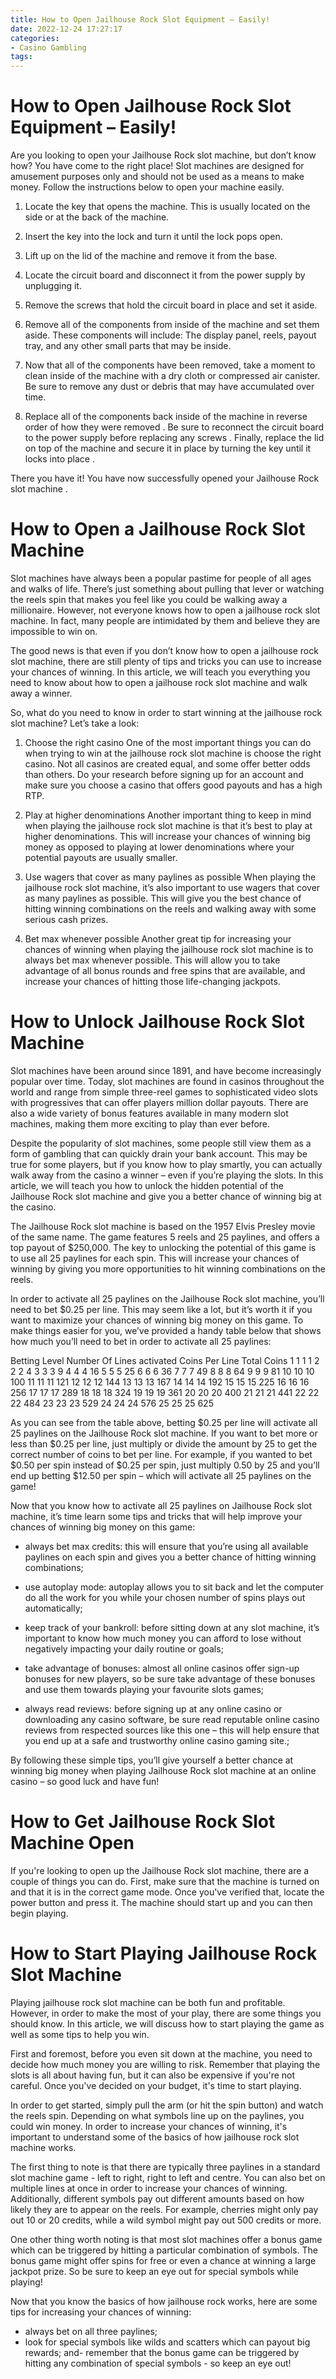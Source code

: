 ```yaml
---
title: How to Open Jailhouse Rock Slot Equipment – Easily!
date: 2022-12-24 17:27:17
categories:
- Casino Gambling
tags:
---
```



#  How to Open Jailhouse Rock Slot Equipment – Easily!

Are you looking to open your Jailhouse Rock slot machine, but don’t know how? You have come to the right place! Slot machines are designed for amusement purposes only and should not be used as a means to make money. Follow the instructions below to open your machine easily.

1. Locate the key that opens the machine. This is usually located on the side or at the back of the machine.

2. Insert the key into the lock and turn it until the lock pops open.

3. Lift up on the lid of the machine and remove it from the base.

4. Locate the circuit board and disconnect it from the power supply by unplugging it.

5. Remove the screws that hold the circuit board in place and set it aside.

6. Remove all of the components from inside of the machine and set them aside. These components will include: The display panel, reels, payout tray, and any other small parts that may be inside.

7. Now that all of the components have been removed, take a moment to clean inside of the machine with a dry cloth or compressed air canister. Be sure to remove any dust or debris that may have accumulated over time.

8. Replace all of the components back inside of the machine in reverse order of how they were removed . Be sure to reconnect the circuit board to the power supply before replacing any screws . Finally, replace the lid on top of the machine and secure it in place by turning the key until it locks into place .


There you have it! You have now successfully opened your Jailhouse Rock slot machine .

#  How to Open a Jailhouse Rock Slot Machine 

Slot machines have always been a popular pastime for people of all ages and walks of life. There’s just something about pulling that lever or watching the reels spin that makes you feel like you could be walking away a millionaire. However, not everyone knows how to open a jailhouse rock slot machine. In fact, many people are intimidated by them and believe they are impossible to win on.

The good news is that even if you don’t know how to open a jailhouse rock slot machine, there are still plenty of tips and tricks you can use to increase your chances of winning. In this article, we will teach you everything you need to know about how to open a jailhouse rock slot machine and walk away a winner.

So, what do you need to know in order to start winning at the jailhouse rock slot machine? Let’s take a look:

1. Choose the right casino 
One of the most important things you can do when trying to win at the jailhouse rock slot machine is choose the right casino. Not all casinos are created equal, and some offer better odds than others. Do your research before signing up for an account and make sure you choose a casino that offers good payouts and has a high RTP.

2. Play at higher denominations 
Another important thing to keep in mind when playing the jailhouse rock slot machine is that it’s best to play at higher denominations. This will increase your chances of winning big money as opposed to playing at lower denominations where your potential payouts are usually smaller.

3. Use wagers that cover as many paylines as possible 
When playing the jailhouse rock slot machine, it’s also important to use wagers that cover as many paylines as possible. This will give you the best chance of hitting winning combinations on the reels and walking away with some serious cash prizes.

4. Bet max whenever possible 
Another great tip for increasing your chances of winning when playing the jailhouse rock slot machine is to always bet max whenever possible. This will allow you to take advantage of all bonus rounds and free spins that are available, and increase your chances of hitting those life-changing jackpots.

#  How to Unlock Jailhouse Rock Slot Machine 

Slot machines have been around since 1891, and have become increasingly popular over time. Today, slot machines are found in casinos throughout the world and range from simple three-reel games to sophisticated video slots with progressives that can offer players million dollar payouts. There are also a wide variety of bonus features available in many modern slot machines, making them more exciting to play than ever before. 

Despite the popularity of slot machines, some people still view them as a form of gambling that can quickly drain your bank account. This may be true for some players, but if you know how to play smartly, you can actually walk away from the casino a winner – even if you’re playing the slots. In this article, we will teach you how to unlock the hidden potential of the Jailhouse Rock slot machine and give you a better chance of winning big at the casino.

The Jailhouse Rock slot machine is based on the 1957 Elvis Presley movie of the same name. The game features 5 reels and 25 paylines, and offers a top payout of $250,000. The key to unlocking the potential of this game is to use all 25 paylines for each spin. This will increase your chances of winning by giving you more opportunities to hit winning combinations on the reels.

In order to activate all 25 paylines on the Jailhouse Rock slot machine, you’ll need to bet $0.25 per line. This may seem like a lot, but it’s worth it if you want to maximize your chances of winning big money on this game. To make things easier for you, we’ve provided a handy table below that shows how much you’ll need to bet in order to activate all 25 paylines:

Betting Level Number Of Lines activated Coins Per Line Total Coins 1 1 1 1 2 2 2 4 3 3 3 9 4 4 4 16 5 5 5 25 6 6 6 36 7 7 7 49 8 8 8 64 9 9 9 81 10 10 10 100 11 11 11 121 12 12 12 144 13 13 13 167 14 14 14 192 15 15 15 225 16 16 16 256 17 17 17 289 18 18 18 324 19 19 19 361 20 20 20 400 21 21 21 441 22 22 22 484 23 23 23 529 24 24 24 576 25 25 25 625

As you can see from the table above, betting $0.25 per line will activate all 25 paylines on the Jailhouse Rock slot machine. If you want to bet more or less than $0.25 per line, just multiply or divide the amount by 25 to get the correct number of coins to bet per line. For example, if you wanted to bet $0.50 per spin instead of $0.25 per spin, just multiply 0.50 by 25 and you’ll end up betting $12.50 per spin – which will activate all 25 paylines on the game! 

Now that you know how to activate all 25 paylines on Jailhouse Rock slot machine, it’s time learn some tips and tricks that will help improve your chances of winning big money on this game: 

- always bet max credits: this will ensure that you’re using all available paylines on each spin and gives you a better chance of hitting winning combinations; 

- use autoplay mode: autoplay allows you to sit back and let the computer do all the work for you while your chosen number of spins plays out automatically; 
- keep track of your bankroll: before sitting down at any slot machine, it’s important to know how much money you can afford to lose without negatively impacting your daily routine or goals; 
- take advantage of bonuses: almost all online casinos offer sign-up bonuses for new players, so be sure take advantage of these bonuses and use them towards playing your favourite slots games; 
- always read reviews: before signing up at any online casino or downloading any casino software, be sure read reputable online casino reviews from respected sources like this one – this will help ensure that you end up at a safe and trustworthy online casino gaming site.; 

By following these simple tips, you’ll give yourself a better chance at winning big money when playing Jailhouse Rock slot machine at an online casino – so good luck and have fun!

#  How to Get Jailhouse Rock Slot Machine Open 

If you're looking to open up the Jailhouse Rock slot machine, there are a couple of things you can do. First, make sure that the machine is turned on and that it is in the correct game mode. Once you've verified that, locate the power button and press it. The machine should start up and you can then begin playing.

#  How to Start Playing Jailhouse Rock Slot Machine

Playing jailhouse rock slot machine can be both fun and profitable. However, in order to make the most of your play, there are some things you should know. In this article, we will discuss how to start playing the game as well as some tips to help you win.

First and foremost, before you even sit down at the machine, you need to decide how much money you are willing to risk. Remember that playing the slots is all about having fun, but it can also be expensive if you're not careful. Once you've decided on your budget, it's time to start playing.

In order to get started, simply pull the arm (or hit the spin button) and watch the reels spin. Depending on what symbols line up on the paylines, you could win money. In order to increase your chances of winning, it's important to understand some of the basics of how jailhouse rock slot machine works.

The first thing to note is that there are typically three paylines in a standard slot machine game - left to right, right to left and centre. You can also bet on multiple lines at once in order to increase your chances of winning. Additionally, different symbols pay out different amounts based on how likely they are to appear on the reels. For example, cherries might only pay out 10 or 20 credits, while a wild symbol might pay out 500 credits or more.

One other thing worth noting is that most slot machines offer a bonus game which can be triggered by hitting a particular combination of symbols. The bonus game might offer spins for free or even a chance at winning a large jackpot prize. So be sure to keep an eye out for special symbols while playing!

Now that you know the basics of how jailhouse rock works, here are some tips for increasing your chances of winning:

- always bet on all three paylines;
- look for special symbols like wilds and scatters which can payout big rewards; and- remember that the bonus game can be triggered by hitting any combination of special symbols - so keep an eye out!